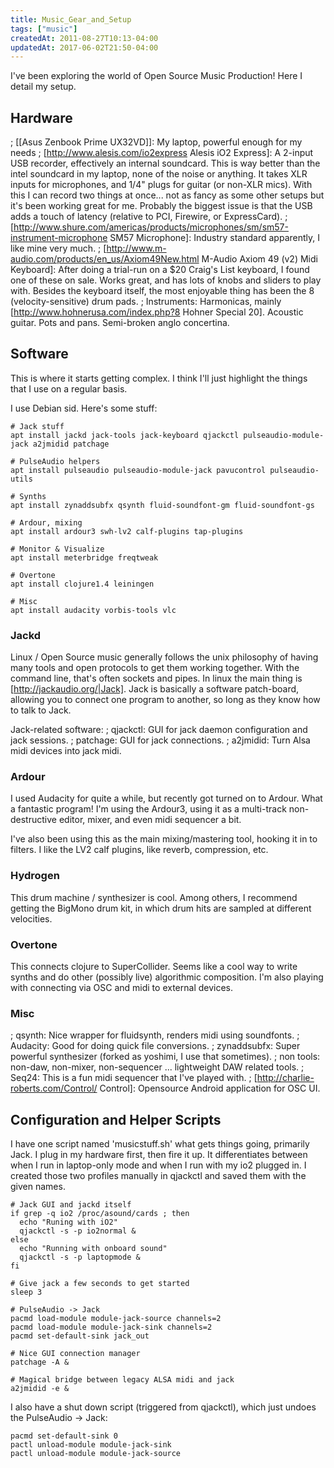```yaml
---
title: Music_Gear_and_Setup
tags: ["music"]
createdAt: 2011-08-27T10:13-04:00
updatedAt: 2017-06-02T21:50-04:00
---
```


I've been exploring the world of Open Source Music Production! Here I detail my setup.

## Hardware

; [[Asus Zenbook Prime UX32VD]]: My laptop, powerful enough for my needs
; [http://www.alesis.com/io2express Alesis iO2 Express]: A 2-input USB recorder, effectively an internal soundcard. This is way better than the intel soundcard in my laptop, none of the noise or anything. It takes XLR inputs for microphones, and 1/4" plugs for guitar (or non-XLR mics). With this I can record two things at once... not as fancy as some other setups but it's been working great for me. Probably the biggest issue is that the USB adds a touch of latency (relative to PCI, Firewire, or ExpressCard).
; [http://www.shure.com/americas/products/microphones/sm/sm57-instrument-microphone SM57 Microphone]: Industry standard apparently, I like mine very much.
; [http://www.m-audio.com/products/en_us/Axiom49New.html M-Audio Axiom 49 (v2) Midi Keyboard]: After doing a trial-run on a $20 Craig's List keyboard, I found one of these on sale. Works great, and has lots of knobs and sliders to play with. Besides the keyboard itself, the most enjoyable thing has been the 8 (velocity-sensitive) drum pads.
; Instruments: Harmonicas, mainly [http://www.hohnerusa.com/index.php?8 Hohner Special 20]. Acoustic guitar. Pots and pans. Semi-broken anglo concertina.

## Software

This is where it starts getting complex. I think I'll just highlight the things that I use on a regular basis.

I use Debian sid. Here's some stuff:

```
# Jack stuff
apt install jackd jack-tools jack-keyboard qjackctl pulseaudio-module-jack a2jmidid patchage

# PulseAudio helpers
apt install pulseaudio pulseaudio-module-jack pavucontrol pulseaudio-utils

# Synths
apt install zynaddsubfx qsynth fluid-soundfont-gm fluid-soundfont-gs

# Ardour, mixing
apt install ardour3 swh-lv2 calf-plugins tap-plugins

# Monitor & Visualize
apt install meterbridge freqtweak

# Overtone
apt install clojure1.4 leiningen

# Misc
apt install audacity vorbis-tools vlc
```

### Jackd

Linux / Open Source music generally follows the unix philosophy of having many tools and open protocols to get them working together. With the command line, that's often sockets and pipes. In linux the main thing is [http://jackaudio.org/|Jack]. Jack is basically a software patch-board, allowing you to connect one program to another, so long as they know how to talk to Jack.

Jack-related software:
; qjackctl: GUI for jack daemon configuration and jack sessions.
; patchage: GUI for jack connections.
; a2jmidid: Turn Alsa midi devices into jack midi.

### Ardour

I used Audacity for quite a while, but recently got turned on to Ardour. What a fantastic program! I'm using the Ardour3, using it as a multi-track non-destructive editor, mixer, and even midi sequencer a bit.

I've also been using this as the main mixing/mastering tool, hooking it in to filters. I like the LV2 calf plugins, like reverb, compression, etc.

### Hydrogen

This drum machine / synthesizer is cool. Among others, I recommend getting the BigMono drum kit, in which drum hits are sampled at different velocities.

### Overtone

This connects clojure to SuperCollider. Seems like a cool way to write synths and do other (possibly live) algorithmic composition. I'm also playing with connecting via OSC and midi to external devices.

### Misc
; qsynth: Nice wrapper for fluidsynth, renders midi using soundfonts.
; Audacity: Good for doing quick file conversions.
; zynaddsubfx: Super powerful synthesizer (forked as yoshimi, I use that sometimes).
; non tools: non-daw, non-mixer, non-sequencer ... lightweight DAW related tools.
; Seq24: This is a fun midi sequencer that I've played with.
; [http://charlie-roberts.com/Control/ Control]: Opensource Android application for OSC UI.

## Configuration and Helper Scripts

I have one script named 'musicstuff.sh' what gets things going, primarily Jack. I plug in my hardware first, then fire it up. It differentiates between when I run in laptop-only mode and when I run with my io2 plugged in. I created those two profiles manually in qjackctl and saved them with the given names.

```
# Jack GUI and jackd itself
if grep -q io2 /proc/asound/cards ; then
  echo "Runing with iO2"
  qjackctl -s -p io2normal &
else
  echo "Running with onboard sound"
  qjackctl -s -p laptopmode &
fi

# Give jack a few seconds to get started
sleep 3

# PulseAudio -> Jack
pacmd load-module module-jack-source channels=2
pacmd load-module module-jack-sink channels=2
pacmd set-default-sink jack_out

# Nice GUI connection manager
patchage -A &

# Magical bridge between legacy ALSA midi and jack
a2jmidid -e &
```

I also have a shut down script (triggered from qjackctl), which just undoes the PulseAudio -> Jack:

```
pacmd set-default-sink 0
pactl unload-module module-jack-sink
pactl unload-module module-jack-source
```


